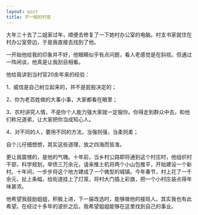 ```yaml
---
layout: post
title: 不一般的村官
---
```

大年三十去了二姐家过年，顺便去修复了一下她村办公室的电脑。村支书家就住在村办公室旁边，于是我直接去找到了他。

一开始他给我的印象并不好，他眼睛似乎有点问题，看人老感觉是在斜视。但通过一阵闲谈，他真是让我刮目相看。

他给我讲到当村官20余年来的经验：

1、威信是自己树立起来的，并不是屁股决定的；

2、你为老百姓做的大事小事，大家都看在眼里；

3、农村讲究人情，不是你个人能力强大家就一定服你。你得走到群众中去，和他们称兄道弟，让大家把你当成知心人。

4、对不同的人，要用不同的方法，当强则强，当柔则柔；

自个儿仔细想想，其实这些道理，放之四海而皆准。

更让我震憾的，是他的气魄。十年前，当乡村公路即将通到这个村庄时，他组织村干部，科学规划，举债三万余元，请来推土机将两个小山包推平，开始建设一个新村。十年间，一步步将这个地方建成了一个微型的城镇。今年春节，村上花了一千余元，扯上条幅，给街道挂上了灯笼，将村大门插上彩旗，把一个小村庄装点得年味甚浓。

他希望我鼓励姐姐，积极上进，下一届改选时，能够做他的接班人。其实我也有此希望。在经过十多年的波折之后，我希望姐姐能够在这里找到自己的事业。

